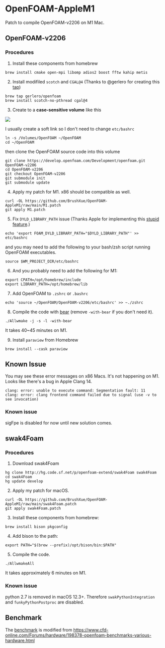 # OpenFOAM-AppleM1

Patch to compile OpenFOAM-v2206 on M1 Mac.

## OpenFOAM-v2206
### Procedures
1. Install these components from homebrew
```
brew install cmake open-mpi libomp adios2 boost fftw kahip metis 
```
2. Install modifiled `scotch` and `CGAL@4` (Thanks to @gerlero for creating this [tap](https://github.com/gerlero/homebrew-openfoam/tree/main/Formula))
```
brew tap gerlero/openfoam
brew install scotch-no-pthread cgal@4
```
3. Create to a **case-sensitive volume** like this

![](https://develop.openfoam.com/Development/openfoam/-/wikis/images/apple-APFS-screenshot.png)

I usually create a soft link so I don't need to change `etc/bashrc`
```
ln -s /Volumes/OpenFOAM ~/OpenFOAM
cd ~/OpenFOAM
```
then clone the OpenFOAM source code into this volume
```
git clone https://develop.openfoam.com/Development/openfoam.git OpenFOAM-v2206
cd OpenFOAM-v2206
git checkout OpenFOAM-v2206
git submodule init
git submodule update
```
4. Apply my patch for M1. x86 should be compatible as well.
```
curl -OL https://github.com/BrushXue/OpenFOAM-AppleM1/raw/main/M1.patch
git apply M1.patch
```
5. Fix `DYLD_LIBRARY_PATH` issue (Thanks Apple for implementing this [stupid feature](https://briandfoy.github.io/macos-s-system-integrity-protection-sanitizes-your-environment/).)
```
echo 'export FOAM_DYLD_LIBRARY_PATH="$DYLD_LIBRARY_PATH"' >> etc/bashrc
```
and you may need to add the following to your bash/zsh script running OpenFOAM executables.
```
source $WM_PROJECT_DIR/etc/bashrc
```
6. And you probably need to add the following for M1:
```
export CPATH=/opt/homebrew/include
export LIBRARY_PATH=/opt/homebrew/lib
```
7. Add OpenFOAM to `.zshrc` or `.bashrc`
```
echo 'source ~/OpenFOAM/OpenFOAM-v2206/etc/bashrc' >> ~./zshrc
```
8. Compile the code with [bear](https://openfoamwiki.net/index.php/HowTo_Use_OpenFOAM_with_Visual_Studio_Code) (remove `-with-bear` if you don't need it).
```
./Allwmake -j -s -l -with-bear
```
It takes 40~45 minutes on M1.

9. Install `paraview` from Homebrew
```
brew install --cask paraview
```

## Known Issue
You may see these error messages on x86 Macs. It's not happening on M1. Looks like there's a bug in Apple Clang 14.
```
clang: error: unable to execute command: Segmentation fault: 11
clang: error: clang frontend command failed due to signal (use -v to see invocation)
```

### Known issue
sigFpe is disabled for now until new solution comes.

## swak4Foam
### Procedures
1. Download swak4Foam
```
hg clone http://hg.code.sf.net/p/openfoam-extend/swak4Foam swak4Foam
cd swak4Foam
hg update develop
```
2. Apply my patch for macOS.
```
curl -OL https://github.com/BrushXue/OpenFOAM-AppleM1/raw/main/swak4Foam.patch
git apply swak4Foam.patch
```
3. Install these components from homebrew:
```
brew install bison pkgconfig
```
4. Add bison to the path:
```
export PATH="$(brew --prefix)/opt/bison/bin:$PATH"
```
5. Compile the code.
```
./AllwmakeAll
```
It takes approximately 6 minutes on M1.

### Known issue
python 2.7 is removed in macOS 12.3+. Therefore `swakPythonIntegration` and `funkyPythonPostproc` are disabled.

## Benchmark
The [benchmark](https://github.com/BrushXue/OpenFOAM-AppleM1/raw/main/bench_template.tgz) is modified from https://www.cfd-online.com/Forums/hardware/198378-openfoam-benchmarks-various-hardware.html
